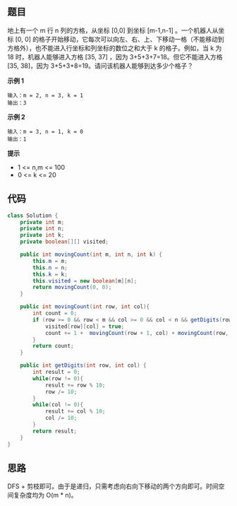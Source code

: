 ## 题目
地上有一个 m 行 n 列的方格，从坐标 [0,0] 到坐标 [m-1,n-1] 。一个机器人从坐标 [0, 0] 的格子开始移动，它每次可以向左、右、上、下移动一格（不能移动到方格外），也不能进入行坐标和列坐标的数位之和大于 k 的格子。例如，当 k 为 18 时，机器人能够进入方格 [35, 37] ，因为 3+5+3+7=18。但它不能进入方格 [35, 38]，因为 3+5+3+8=19。请问该机器人能够到达多少个格子？

**示例 1**
```
输入：m = 2, n = 3, k = 1
输出：3
```

**示例 2**
```
输入：m = 3, n = 1, k = 0
输出：1
```

**提示**
* 1 <= n,m <= 100
* 0 <= k <= 20

## 代码
```JAVA
class Solution {
    private int m;
    private int n;
    private int k;
    private boolean[][] visited;

    public int movingCount(int m, int n, int k) {
        this.m = m;
        this.n = n;
        this.k = k;
        this.visited = new boolean[m][n];
        return movingCount(0, 0);
    }

    public int movingCount(int row, int col){
        int count = 0;
        if (row >= 0 && row < m && col >= 0 && col < n && getDigits(row, col) <= k && !visited[row][col]){
            visited[row][col] = true;
            count += 1 +  movingCount(row + 1, col) + movingCount(row, col + 1);
        }
        return count;
    }

    public int getDigits(int row, int col) {
        int result = 0;
        while(row != 0){
            result += row % 10;
            row /= 10;
        }
        while(col != 0){
            result += col % 10;
            col /= 10;
        }
        return result;
    }
}
```

## 思路

DFS + 剪枝即可。由于是递归，只需考虑向右向下移动的两个方向即可。时间空间复杂度均为 O(m * n)。